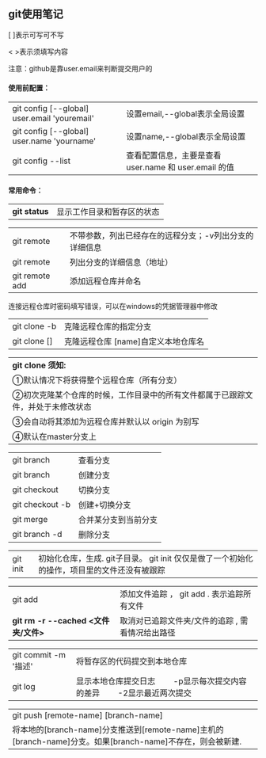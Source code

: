 ## git使用笔记

[ ]表示可写可不写

< >表示须填写内容

注意：github是靠user.email来判断提交用户的
#### 使用前配置：
|                                            |                           |
| ------------------------------------------ | ------------------------- |
|git config [--global] user.email 'youremail'|设置email,--global表示全局设置|
|git config [--global] user.name 'yourname'  |设置name,--global表示全局设置 |        
|git config --list|查看配置信息，主要是查看 user.name 和 user.email 的值|

#### 常用命令：

|              |                     |
| ------------ | ------------------- |
|**git status**|显示工作目录和暂存区的状态|

|                                            |                              |
| ------------------------------------------ | ---------------------------- |
|git remote|不带参数，列出已经存在的远程分支；-v列出分支的详细信息|
|git remote|列出分支的详细信息（地址）|
|git remote add <remote-name> <remote-url>|   添加远程仓库并命名|
连接远程仓库时密码填写错误，可以在windows的凭据管理器中修改

|                                            |                              |
| ------------------------------------------ | ---------------------------- |
|git clone -b <branch-name>  <remote-url>  |       克隆远程仓库的指定分支|
|git clone <remote-url> [<name>]      |    克隆远程仓库     [name]自定义本地仓库名|

|                                            |
| ------------------------------------------ |
|**git clone 须知:**|
|①默认情况下将获得整个远程仓库（所有分支）|
|②初次克隆某个仓库的时候，工作目录中的所有文件都属于已跟踪文件，并处于未修改状态|
|③会自动将其添加为远程仓库并默认以 origin 为别写|
|④默认在master分支上|

|                             |                 |
| --------------------------- | --------------- |
|git branch                   |查看分支          |
|git branch <branch-name>     |创建分支          |
|git checkout <branch-name>   |切换分支          |
|git checkout -b <branch-name>|创建+切换分支      |
|git merge <branch-name>      |合并某分支到当前分支|
|git branch -d <branch-name>  |删除分支          |


|                             |                 |
| --------------------------- | --------------- |
|git init|初始化仓库，生成. git子目录。 git init 仅仅是做了一个初始化的操作，项目里的文件还没有被跟踪|



|                             |                 |
| --------------------------- | --------------- |
|git add|添加文件追踪 ，      git add . 表示追踪所有文件|
|**git rm -r --cached <文件夹/文件>**|取消对已追踪文件夹/文件的追踪 , 需看情况给出路径|


|                             |                 |
| --------------------------- | --------------- |
|git commit -m '描述'|将暂存区的代码提交到本地仓库|
|git log |显示本地仓库提交日志 &emsp;&emsp;-p显示每次提交内容的差异 &emsp;&emsp;-2显示最近两次提交|


|                                    |
| ---------------------------------- |
|git push [remote-name] [branch-name]|
|将本地的[branch-name]分支推送到[remote-name]主机的[branch-name]分支。如果[branch-name]不存在，则会被新建.|

